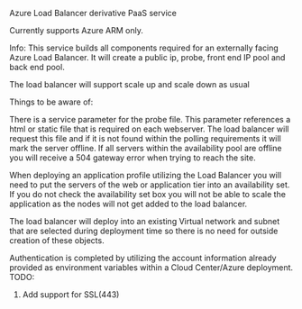 Azure Load Balancer derivative PaaS service

Currently supports Azure ARM only.

Info:  This service builds all components required for an externally facing Azure Load Balancer.  It will create a public ip, probe, front end IP pool and back end pool.

The load balancer will support scale up and scale down as usual


Things to be aware of:

There is a service parameter for the probe file.  This parameter references a 	html or static file that is required on each webserver.  The load balancer will 	request this file and if it is not found within the polling requirements it will mark the server offline.  If all servers within the availability pool are offline you will receive a 504 gateway error when trying to reach the site.


When deploying an application profile utilizing the Load Balancer you will need to put the servers of the web or application tier into an availability set.  If you do not check the availability set box you will not be able to scale the application as the nodes will not get added to the load balancer.

The load balancer will deploy into an existing Virtual network and subnet that are selected during deployment time so there is no need for outside creation of these objects.

Authentication is completed by utilizing the account information already provided as environment variables within a Cloud Center/Azure deployment.
TODO:
1) Add support for SSL(443)